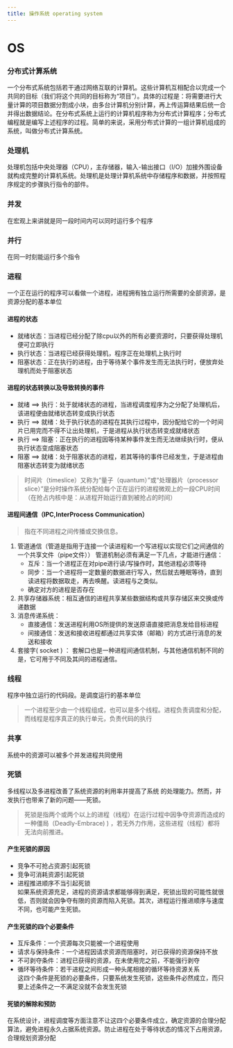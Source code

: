 ```yaml
---
title: 操作系统 operating system
---
```


# OS

### 分布式计算系统
一个分布式系统包括若干通过网络互联的计算机。这些计算机互相配合以完成一个共同的目标（我们将这个共同的目标称为“项目”）。具体的过程是：将需要进行大量计算的项目数据分割成小块，由多台计算机分别计算，再上传运算结果后统一合并得出数据结论。在分布式系统上运行的计算机程序称为分布式计算程序；分布式编程就是编写上述程序的过程。简单的来说，采用分布式计算的一组计算机组成的系统，叫做分布式计算系统。  

### 处理机
处理机包括中央处理器（CPU），主存储器，输入-输出接口（I/O）加接外围设备就构成完整的计算机系统。处理机是处理计算机系统中存储程序和数据，并按照程序规定的步骤执行指令的部件。
### 并发
在宏观上来讲就是同一段时间内可以同时运行多个程序

### 并行
在同一时刻能运行多个指令

### 进程
一个正在运行的程序可以看做一个进程，进程拥有独立运行所需要的全部资源，是资源分配的基本单位

#### 进程的状态
* 就绪状态：当进程已经分配了除cpu以外的所有必要资源时，只要获得处理机便可立即执行
* 执行状态：当进程已经获得处理机，程序正在处理机上执行时
* 阻塞状态：正在执行的进程，由于等待某个事件发生而无法执行时，便放弃处理机而处于阻塞状态

#### 进程的状态转换以及导致转换的事件
* 就绪 ==> 执行：处于就绪状态的进程，当进程调度程序为之分配了处理机后，该进程便由就绪状态转变成执行状态
* 执行 ==> 就绪：处于执行状态的进程在其执行过程中，因分配给它的一个时间片已用完而不得不让出处理机，于是进程从执行状态转变成就绪状态
* 执行 ==> 阻塞：正在执行的进程因等待某种事件发生而无法继续执行时，便从执行状态变成阻塞状态
* 阻塞 ==> 就绪：处于阻塞状态的进程，若其等待的事件已经发生，于是进程由阻塞状态转变为就绪状态
>时间片（timeslice）又称为“量子（quantum）”或“处理器片（processor slice）”是分时操作系统分配给每个正在运行的进程微观上的一段CPU时间（在抢占内核中是：从进程开始运行直到被抢占的时间）  

#### 进程间通信（IPC,InterProcess Communication）
> 指在不同进程之间传播或交换信息。
1. 管道通信（管道是指用于连接一个读进程和一个写进程以实现它们之间通信的一个共享文件（pipe文件））
    管道机制必须有满足一下几点，才能进行通信：
    * 互斥：当一个进程正在对pipe进行读/写操作时，其他进程必须等待
    * 同步：当一个进程将一定数量的数据进行写入，然后就去睡眠等待，直到读进程将数据取走，再去唤醒。读进程与之类似。
    * 确定对方的进程是否存在
2. 共享存储器系统：相互通信的进程共享某些数据结构或共享存储区来交换或传递数据
3. 消息传递系统：  
    * 直接通信：发送进程利用OS所提供的发送原语直接把消息发给目标进程
    * 间接通信：发送和接收进程都通过共享实体（邮箱）的方式进行消息的发送和接收
4. 套接字( socket ) ： 套解口也是一种进程间通信机制，与其他通信机制不同的是，它可用于不同及其间的进程通信。

### 线程
程序中独立运行的代码段。是调度运行的基本单位

> 一个进程至少由一个线程组成，也可以是多个线程。进程负责调度和分配，而线程是程序真正的执行单元，负责代码的执行

### 共享
系统中的资源可以被多个并发进程共同使用

### 死锁  
多线程以及多进程改善了系统资源的利用率并提高了系统 的处理能力。然而，并发执行也带来了新的问题——死锁。
> 死锁是指两个或两个以上的进程（线程）在运行过程中因争夺资源而造成的一种僵局（Deadly-Embrace) ) ，若无外力作用，这些进程（线程）都将无法向前推进。

#### 产生死锁的原因
* 竞争不可抢占资源引起死锁 
* 竞争可消耗资源引起死锁
* 进程推进顺序不当引起死锁   
如果系统资源充足，进程的资源请求都能够得到满足，死锁出现的可能性就很低，否则就会因争夺有限的资源而陷入死锁。其次，进程运行推进顺序与速度不同，也可能产生死锁。 

#### 产生死锁的四个必要条件  
* 互斥条件：一个资源每次只能被一个进程使用
* 请求与保持条件：一个进程因请求资源而阻塞时，对已获得的资源保持不放
* 不可剥夺条件：进程已获得的资源，在未使用完之前，不能强行剥夺
* 循环等待条件：若干进程之间形成一种头尾相接的循环等待资源关系  
这四个条件是死锁的必要条件，只要系统发生死锁，这些条件必然成立，而只要上述条件之一不满足没就不会发生死锁

#### 死锁的解除和预防  
在系统设计，进程调度等方面注意不让这四个必要条件成立，确定资源的合理分配算法，避免进程永久占据系统资源。防止进程在处于等待状态的情况下占用资源，合理规划资源分配
